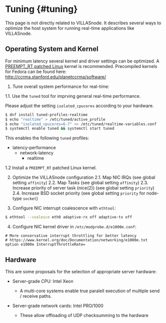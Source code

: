 # Tuning {#tuning}

This page is not directly related to VILLASnode.
It describes several ways to optimize the host system for running real-time applications like VILLASnode.

## Operating System and Kernel

For minimum latency several kernel and driver settings can be optimized.
A [PREEMPT_RT patched Linux](https://rt.wiki.kernel.org/index.php/Main_Page) kernel is recommended.
Precompiled kernels for Fedora can be found here: http://ccrma.stanford.edu/planetccrma/software/

1. Tune overall system performance for real-time:

1.1. Use the `tuned` tool for imprving general real-time performance.

Please adjust the setting `isolated_cpucores` according to your hardware.

```bash
$ dnf install tuned-profiles-realtime
$ echo "realtime" > /etc/tuned/active_profile
$ echo "isolated_cpucores=6-7" >> /etc/tuned/realtime-variables.conf
$ systemctl enable tuned && systemctl start tuned
```

This enables the following `tuned` profiles:

 - latency-performance
   - network-latency
     - realtime

1.2 Install a `PREEMPT_RT` patched Linux kernel.

2. Optimize the VILLASnode configuration
2.1. Map NIC IRQs	(see global setting `affinity`)
2.2. Map Tasks (see global  setting `affinity`)
2.3. Increase priority of server task (nice(2)) (see global setting `priority`)
2.4. Increase BSD socket priority (see global setting `priority` for  node-type `socket`)

3. Configure NIC interrupt coalescence with `ethtool`:

```bash
$ ethtool --coalesce eth0 adaptive-rx off adaptive-tx off
```

4. Configure NIC kernel driver in `/etc/modprobe.d/e1000e.conf`:

```
# More conservative interrupt throttling for better latency
# https://www.kernel.org/doc/Documentation/networking/e1000e.txt
option e1000e InterruptThrottleRate=
```

## Hardware

This are some proposals for the selection of appropriate server hardware:

- Server-grade CPU: Intel Xeon
  - A multi-core systems enable true paralell execution of multiple send / receive paths.

- Server-grade network cards: Intel PRO/1000
  - These allow offloading of UDP checksumming to the hardware
